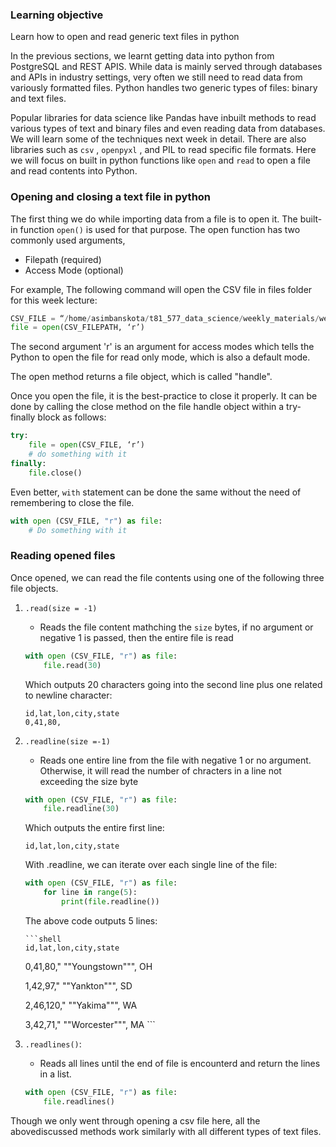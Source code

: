 ### Learning objective

Learn how to open and read generic text files in python

In the previous sections, we learnt getting data into python from PostgreSQL and REST APIS. While data is mainly served through databases and APIs in industry settings, very often we still need to read data from variously formatted files. Python handles two generic types of files: binary and text files. 

Popular libraries for data science like Pandas have inbuilt methods to read various types of text and binary  files and even reading data from databases. We will learn some of the techniques next week in detail. There are also libraries such as `csv` , `openpyxl` , and PIL to read specific file formats. Here we will focus on built in python functions like `open` and `read` to open a file and read contents into Python. 

### Opening and closing a text file in python


The first thing we do while importing data from a file is to open it. The built-in function `open()` is used for that purpose. 
The open function has two commonly used arguments, 
- Filepath (required)
- Access Mode (optional)

For example, The following command will open the CSV file in files folder for this week lecture:

```python
CSV_FILE = “/home/asimbanskota/t81_577_data_science/weekly_materials/week5/files/city.csv”
file = open(CSV_FILEPATH, ‘r’)
```
The second argument 'r' is an argument for access modes which tells the Python to open the file for read only mode, which is also a default mode.

The open method returns a file object, which is called "handle". 

Once you open the file, it is the best-practice to close it properly. It can be done by calling the close method on the file handle object within a try-finally block as follows: 

```python
try:
    file = open(CSV_FILE, ‘r’)
    # do something with it
finally:
    file.close()
```

Even better, `with` statement can be done the same without the need of remembering to close the file.

```python
with open (CSV_FILE, "r") as file:
    # Do something with it
```

### Reading opened files

Once opened, we can read the file contents using one of the following three file objects.

1. `.read(size = -1)` 
<ul>

- Reads the file content mathching the `size` bytes, if no argument or negative 1 is passed, then the entire file is read

```python
with open (CSV_FILE, "r") as file:
    file.read(30)
```
Which outputs 20 characters going into the second line plus one related to newline character:
```shell
id,lat,lon,city,state
0,41,80,
```
</ul>


2. `.readline(size =-1)`

<ul>
    
- Reads one entire line from the file with negative 1 or no argument. Otherwise, it will read the number of chracters in a line not exceeding the size byte
    
```python
with open (CSV_FILE, "r") as file:
    file.readline(30)
```
Which outputs the entire first line:
    
```shell
id,lat,lon,city,state
```
    
With .readline, we can iterate over each single line of the file:
  
```python
with open (CSV_FILE, "r") as file:
    for line in range(5):
        print(file.readline())
```

The above code outputs 5 lines:

    ```shell
    id,lat,lon,city,state

0,41,80," ""Youngstown""", OH

1,42,97," ""Yankton""", SD

2,46,120," ""Yakima""", WA

3,42,71," ""Worcester""", MA
    ```
 </ul>
 
 
3. `.readlines()`: 

<ul>

- Reads all lines until the end of file is encounterd and return the lines in a list.

```python
with open (CSV_FILE, "r") as file:
    file.readlines()
```
</ul>

Though we only went through opening a csv file here, all the abovediscussed methods work similarly with all different types of text files.
    



